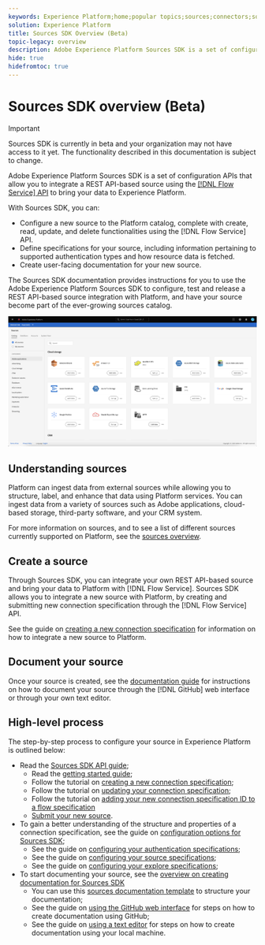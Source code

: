 ```yaml
---
keywords: Experience Platform;home;popular topics;sources;connectors;source connectors;sources sdk;sdk;SDK
solution: Experience Platform
title: Sources SDK Overview (Beta)
topic-legacy: overview
description: Adobe Experience Platform Sources SDK is a set of configuration APIs that allow you to integrate a REST API-based source using the Flow Service API to bring your data to Experience Platform.
hide: true
hidefromtoc: true
---
```

# Sources SDK overview (Beta)

>[!IMPORTANT]
>
>Sources SDK is currently in beta and your organization may not have access to it yet. The functionality described in this documentation is subject to change.

Adobe Experience Platform Sources SDK is a set of configuration APIs that allow you to integrate a REST API-based source using the [[!DNL Flow Service] API](https://www.adobe.io/experience-platform-apis/references/flow-service/) to bring your data to Experience Platform.

With Sources SDK, you can:

* Configure a new source to the Platform catalog, complete with create, read, update, and delete functionalities using the [!DNL Flow Service] API.
* Define specifications for your source, including information pertaining to supported authentication types and how resource data is fetched.
* Create user-facing documentation for your new source.

The Sources SDK documentation provides instructions for you to use the Adobe Experience Platform Sources SDK to configure, test and release a REST API-based source integration with Platform, and have your source become part of the ever-growing sources catalog.

![catalog](./assets/catalog.png)

## Understanding sources

Platform can ingest data from external sources while allowing you to structure, label, and enhance that data using Platform services. You can ingest data from a variety of sources such as Adobe applications, cloud-based storage, third-party software, and your CRM system.

For more information on sources, and to see a list of different sources currently supported on Platform, see the [sources overview](../home.md).

## Create a source

Through Sources SDK, you can integrate your own REST API-based source and bring your data to Platform with [!DNL Flow Service]. Sources SDK allows you to integrate a new source with Platform, by creating and submitting new connection specification through the [!DNL Flow Service] API.

See the guide on [creating a new connection specification](./api/overview.md) for information on how to integrate a new source to Platform.

## Document your source

Once your source is created, see the [documentation guide](./documentation/overview.md) for instructions on how to document your source through the [!DNL GitHub] web interface or through your own text editor.

## High-level process

The step-by-step process to configure your source in Experience Platform is outlined below:

* Read the [Sources SDK API guide](./api/overview.md);
  * Read the [getting started guide](./api/getting-started.md);
  * Follow the tutorial on [creating a new connection specification](./api/create.md);
  * Follow the tutorial on [updating your connection specification](./api/update-connection-specs.md);
  * Follow the tutorial on [adding your new connection specification ID to a flow specification](./api/update-flow-specs.md)
  * [Submit your new source](./api/submit.md).
* To gain a better understanding of the structure and properties of a connection specification, see the guide on [configuration options for Sources SDK](./config/config.md);
  * See the guide on [configuring your authentication specifications](./config/authspec.md);
  * See the guide on [configuring your source specifications](./config/sourcespec.md);
  * See the guide on [configuring your explore specifications](./config/explorespec.md);
* To start documenting your source, see the [overview on creating documentation for Sources SDK](./documentation/overview.md)
  * You can use this [sources documentation template](./documentation/template.md) to structure your documentation;
  * See the guide on [using the GitHub web interface](./documentation/github.md) for steps on how to create documentation using GitHub;
  * See the guide on [using a text editor](./documentation/text-editor.md) for steps on how to create documentation using your local machine.

